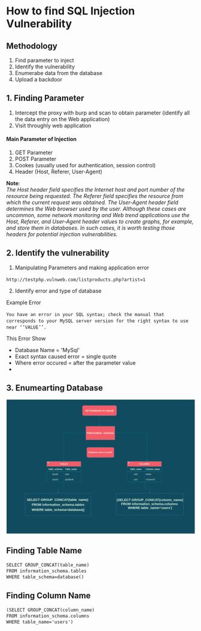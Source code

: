 # How to find SQL Injection Vulnerability

## Methodology

1. Find parameter to inject
2. Identify the vulnerability
3. Enumerabe data from the database
4. Upload a backdoor


## 1. Finding Parameter

1. Intercept the proxy with burp and scan to obtain parameter  (identify all the data entry on the Web application)
2. Visit throughly web application 

#### Main Parameter of Injection


1. GET Parameter
2. POST Parameter
3. Cookes (usually used for authentication, session control)
4. Header (Host, Referer, User-Agent)


**Note**: <br>
<i>
The Host header field specifies the
Internet host and port number of the resource being requested. The Referer field specifies
the resource from which the current request was obtained. The User-Agent header field
determines the Web browser used by the user. Although these cases are uncommon, some network monitoring and Web trend applications use the Host, Referer, and User-Agent header
values to create graphs, for example, and store them in databases. In such cases, it is worth testing
those headers for potential injection vulnerabilities.</i>



## 2. Identify the vulnerability

1. Manipulating Parameters and  making application error

`http://testphp.vulnweb.com/listproducts.php?artist=1`

2. Identify error and type of database

Example Error

`You have an error in your SQL syntax; check the manual that corresponds to your MySQL server version for the right syntax to use near ‘‘VALUE’’.`


This Error Show
* Database Name = 'MySql'
* Exact syntax caused error = single quote
* Where error occured = after the parameter value
* 
## 3. Enumearting Database

![SQL Flow Chart](../photo/sqli4.png)



## Finding Table Name

```
SELECT GROUP_CONCAT(table_name)
FROM information_schema.tables
WHERE table_schema=database()
```

## Finding Column Name

```
(SELECT GROUP_CONCAT(column_name)
FROM information_schema.columns 
WHERE table_name='users')
```